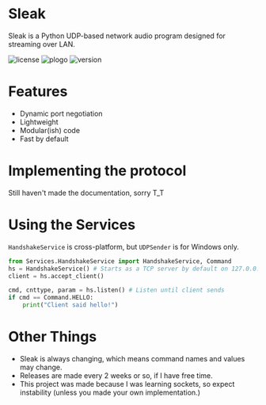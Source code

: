 # Sleak
Sleak is a Python UDP-based network audio program designed for streaming over LAN. 

![license](https://img.shields.io/badge/license-MIT-green)
![plogo](https://img.shields.io/badge/Python-3.10-blue)
![version](https://img.shields.io/badge/version-v0.0.1a-brightgreen)


# Features
- Dynamic port negotiation
- Lightweight
- Modular(ish) code
- Fast by default

# Implementing the protocol
Still haven't made the documentation, sorry T_T

# Using the Services
`HandshakeService` is cross-platform, but `UDPSender` is for Windows only.
```python
from Services.HandshakeService import HandshakeService, Command
hs = HandshakeService() # Starts as a TCP server by default on 127.0.0.1:1337
client = hs.accept_client()

cmd, cnttype, param = hs.listen() # Listen until client sends
if cmd == Command.HELLO:
    print("Client said hello!")

 ```
# Other Things
- Sleak is always changing, which means command names and values may change.
- Releases are made every 2 weeks or so, if I have free time.
- This project was made because I was learning sockets,
so expect instability (unless you made your own implementation.)
